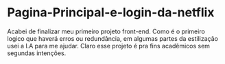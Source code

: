 # Pagina-Principal-e-login-da-netflix
Acabei de finalizar meu primeiro projeto front-end. Como é o primeiro logico que haverá erros ou redundância, em algumas partes da estilização usei a I.A para me ajudar. Claro esse projeto é pra fins acadêmicos sem segundas intenções. 
